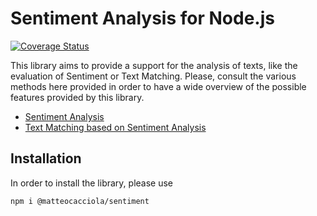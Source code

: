 # Sentiment Analysis for Node.js

[![Coverage Status](https://coveralls.io/repos/github/matteocacciola/sentiment/badge.svg?branch=v1.0.3)](https://coveralls.io/github/matteocacciola/sentiment?branch=v1.0.3)

This library aims to provide a support for the analysis of texts, like the evaluation of Sentiment or Text Matching.
Please, consult the various methods here provided in order to have a wide overview of the possible features provided
by this library.

- [Sentiment Analysis](./docs/sentiment.md)
- [Text Matching based on Sentiment Analysis](./docs/matching.md)

## Installation
In order to install the library, please use
```
npm i @matteocacciola/sentiment
```
